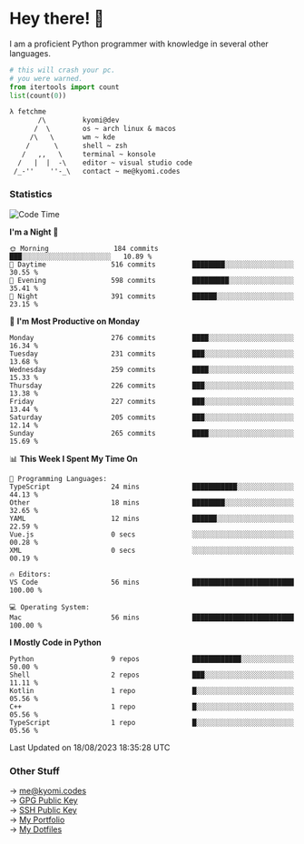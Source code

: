 # Hey there! 👋

I am a proficient Python programmer with knowledge in several other languages.

```py
# this will crash your pc.
# you were warned.
from itertools import count
list(count(0))
```

```txt
λ fetchme
       /\         kyomi@dev
      /  \        os ~ arch linux & macos
     /\   \       wm ~ kde
    /      \      shell ~ zsh
   /   ,,   \     terminal ~ konsole
  /   |  |  -\    editor ~ visual studio code
 /_-''    ''-_\   contact ~ me@kyomi.codes
```

### Statistics
<!--START_SECTION:waka-->
![Code Time](http://img.shields.io/badge/Code%20Time-322%20hrs%2054%20mins-blue)

**I'm a Night 🦉** 

```text
🌞 Morning                184 commits         ███░░░░░░░░░░░░░░░░░░░░░░   10.89 % 
🌆 Daytime                516 commits         ████████░░░░░░░░░░░░░░░░░   30.55 % 
🌃 Evening                598 commits         █████████░░░░░░░░░░░░░░░░   35.41 % 
🌙 Night                  391 commits         ██████░░░░░░░░░░░░░░░░░░░   23.15 % 
```
📅 **I'm Most Productive on Monday** 

```text
Monday                   276 commits         ████░░░░░░░░░░░░░░░░░░░░░   16.34 % 
Tuesday                  231 commits         ███░░░░░░░░░░░░░░░░░░░░░░   13.68 % 
Wednesday                259 commits         ████░░░░░░░░░░░░░░░░░░░░░   15.33 % 
Thursday                 226 commits         ███░░░░░░░░░░░░░░░░░░░░░░   13.38 % 
Friday                   227 commits         ███░░░░░░░░░░░░░░░░░░░░░░   13.44 % 
Saturday                 205 commits         ███░░░░░░░░░░░░░░░░░░░░░░   12.14 % 
Sunday                   265 commits         ████░░░░░░░░░░░░░░░░░░░░░   15.69 % 
```


📊 **This Week I Spent My Time On** 

```text
💬 Programming Languages: 
TypeScript               24 mins             ███████████░░░░░░░░░░░░░░   44.13 % 
Other                    18 mins             ████████░░░░░░░░░░░░░░░░░   32.65 % 
YAML                     12 mins             ██████░░░░░░░░░░░░░░░░░░░   22.59 % 
Vue.js                   0 secs              ░░░░░░░░░░░░░░░░░░░░░░░░░   00.28 % 
XML                      0 secs              ░░░░░░░░░░░░░░░░░░░░░░░░░   00.19 % 

🔥 Editors: 
VS Code                  56 mins             █████████████████████████   100.00 % 

💻 Operating System: 
Mac                      56 mins             █████████████████████████   100.00 % 
```

**I Mostly Code in Python** 

```text
Python                   9 repos             ████████████░░░░░░░░░░░░░   50.00 % 
Shell                    2 repos             ███░░░░░░░░░░░░░░░░░░░░░░   11.11 % 
Kotlin                   1 repo              █░░░░░░░░░░░░░░░░░░░░░░░░   05.56 % 
C++                      1 repo              █░░░░░░░░░░░░░░░░░░░░░░░░   05.56 % 
TypeScript               1 repo              █░░░░░░░░░░░░░░░░░░░░░░░░   05.56 % 
```




 Last Updated on 18/08/2023 18:35:28 UTC
<!--END_SECTION:waka-->

### Other Stuff

→ [me@kyomi.codes](mailto:me@kyomi.codes)\
→ [GPG Public Key](https://github.com/bitterteriyaki.gpg)\
→ [SSH Public Key](https://github.com/bitterteriyaki.keys)\
→ [My Portfolio](https://kyomi.codes)\
→ [My Dotfiles](https://github.com/bitterteriyaki/dotfiles)
